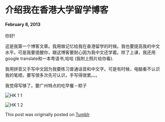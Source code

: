 # 介绍我在香港大学留学博客

#### February 8, 2013

你好!

这是我第一个博客文章。我用做记忆给我在香港留学的时候。我也要提高我的中文水平。可是我要提醒你，跟这博客要耐心因为我中文还学着。除了上课，我还用google translate和一本粤语书,哈哈 (我附上照片给你看).

我用拼音又手写中文因为我要练习普通话音和中文字。可是有时候，电脑看不认识我的笔顺。要写很多次先可认识，手写得很累。。。

我觉得写够了。要广州特点的吃早餐－粽子

![HK 1 1](/img/hk/hk1_1.jpg)

![HK 1 2](/img/hk/hk1_2.png)

This post was originally posted on [Tumblr](http://myhkexperience.tumblr.com/)